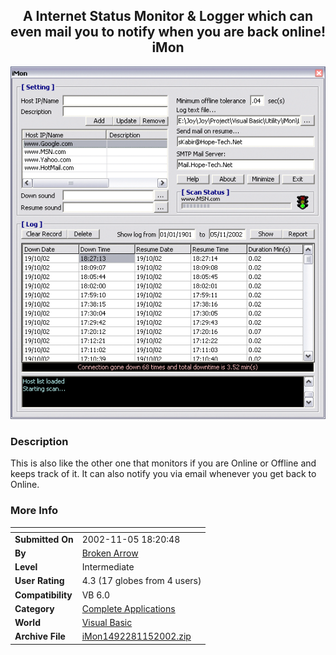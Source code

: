 ﻿<div align="center">

## A Internet Status Monitor & Logger which can even mail you to notify when you are back online\! iMon

<img src="PIC2002115732347971.gif">
</div>

### Description

This is also like the other one that monitors if you are Online or Offline and keeps track of it. It can also notify you via email whenever you get back to Online.
 
### More Info
 


<span>             |<span>
---                |---
**Submitted On**   |2002-11-05 18:20:48
**By**             |[Broken Arrow](https://github.com/Planet-Source-Code/PSCIndex/blob/master/ByAuthor/broken-arrow.md)
**Level**          |Intermediate
**User Rating**    |4.3 (17 globes from 4 users)
**Compatibility**  |VB 6\.0
**Category**       |[Complete Applications](https://github.com/Planet-Source-Code/PSCIndex/blob/master/ByCategory/complete-applications__1-27.md)
**World**          |[Visual Basic](https://github.com/Planet-Source-Code/PSCIndex/blob/master/ByWorld/visual-basic.md)
**Archive File**   |[iMon1492281152002\.zip](https://github.com/Planet-Source-Code/broken-arrow-a-internet-status-monitor-logger-which-can-even-mail-you-to-notify-when-you-a__1-40428/archive/master.zip)









